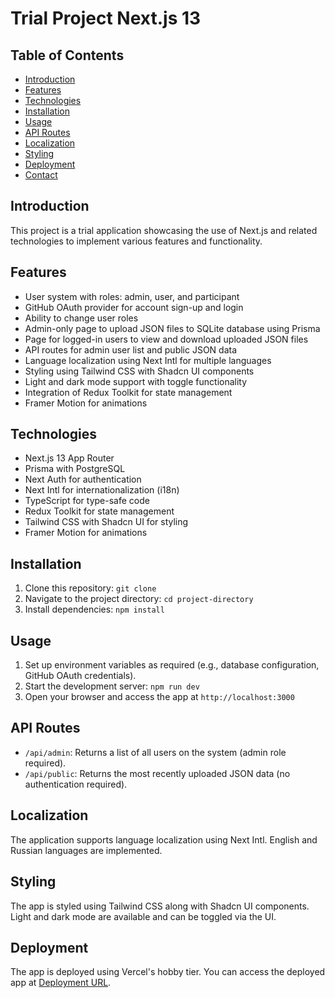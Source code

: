# Trial Project Next.js 13

## Table of Contents

- [Introduction](#introduction)
- [Features](#features)
- [Technologies](#technologies)
- [Installation](#installation)
- [Usage](#usage)
- [API Routes](#api-routes)
- [Localization](#localization)
- [Styling](#styling)
- [Deployment](#deployment)
- [Contact](#contact)

## Introduction

This project is a trial application showcasing the use of Next.js and related technologies to implement various features and functionality.

## Features

- User system with roles: admin, user, and participant
- GitHub OAuth provider for account sign-up and login
- Ability to change user roles
- Admin-only page to upload JSON files to SQLite database using Prisma
- Page for logged-in users to view and download uploaded JSON files
- API routes for admin user list and public JSON data
- Language localization using Next Intl for multiple languages
- Styling using Tailwind CSS with Shadcn UI components
- Light and dark mode support with toggle functionality
- Integration of Redux Toolkit for state management
- Framer Motion for animations

## Technologies

- Next.js 13 App Router
- Prisma with PostgreSQL
- Next Auth for authentication
- Next Intl for internationalization (i18n)
- TypeScript for type-safe code
- Redux Toolkit for state management
- Tailwind CSS with Shadcn UI for styling
- Framer Motion for animations

## Installation

1. Clone this repository: `git clone`
2. Navigate to the project directory: `cd project-directory`
3. Install dependencies: `npm install`

## Usage

1. Set up environment variables as required (e.g., database configuration, GitHub OAuth credentials).
2. Start the development server: `npm run dev`
3. Open your browser and access the app at `http://localhost:3000`

## API Routes

- `/api/admin`: Returns a list of all users on the system (admin role required).
- `/api/public`: Returns the most recently uploaded JSON data (no authentication required).

## Localization

The application supports language localization using Next Intl. English and Russian languages are implemented.

## Styling

The app is styled using Tailwind CSS along with Shadcn UI components. Light and dark mode are available and can be toggled via the UI.

## Deployment

The app is deployed using Vercel's hobby tier. You can access the deployed app at [Deployment URL](https://trial-app-mk.vercel.app).
